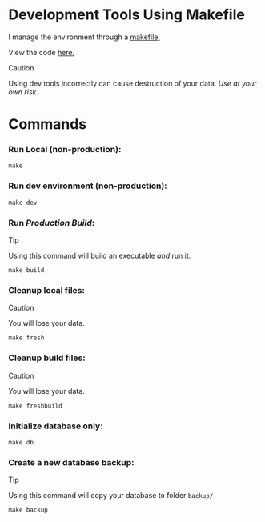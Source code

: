 # Development Tools Using Makefile

I manage the environment through a [makefile,](https://www.gnu.org/software/make/manual/make.html)

View the code [here.](makefile)

> [!CAUTION]  
> Using dev tools incorrectly can cause destruction of your data. *Use at your own risk.*

# Commands
### Run Local (non-production):
```
make
```
### Run dev environment (non-production):
```
make dev
```
### Run *Production Build*:
> [!TIP]  
> Using this command will build an executable *and* run it.
```
make build
```
### Cleanup local files:
> [!CAUTION]  
> You will lose your data.
```
make fresh
```
### Cleanup build files:
> [!CAUTION]  
> You will lose your data.
```
make freshbuild
```
### Initialize database only:
```
make db
```
### Create a new database backup:
> [!TIP]  
> Using this command will copy your database to folder `backup/`
```
make backup
```